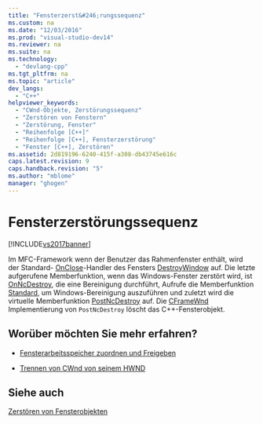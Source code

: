 ```yaml
---
title: "Fensterzerst&#246;rungssequenz"
ms.custom: na
ms.date: "12/03/2016"
ms.prod: "visual-studio-dev14"
ms.reviewer: na
ms.suite: na
ms.technology: 
  - "devlang-cpp"
ms.tgt_pltfrm: na
ms.topic: "article"
dev_langs: 
  - "C++"
helpviewer_keywords: 
  - "CWnd-Objekte, Zerstörungssequenz"
  - "Zerstören von Fenstern"
  - "Zerstörung, Fenster"
  - "Reihenfolge [C++]"
  - "Reihenfolge [C++], Fensterzerstörung"
  - "Fenster [C++], Zerstören"
ms.assetid: 2d819196-6240-415f-a308-db43745e616c
caps.latest.revision: 9
caps.handback.revision: "5"
ms.author: "mblome"
manager: "ghogen"
---
```

# Fensterzerst&#246;rungssequenz
[!INCLUDE[vs2017banner](../assembler/inline/includes/vs2017banner.md)]

Im MFC\-Framework wenn der Benutzer das Rahmenfenster enthält, wird der Standard\- [OnClose](../Topic/CWnd::OnClose.md)\-Handler des Fensters [DestroyWindow](../Topic/CWnd::DestroyWindow.md) auf.  Die letzte aufgerufene Memberfunktion, wenn das Windows\-Fenster zerstört wird, ist [OnNcDestroy](../Topic/CWnd::OnNcDestroy.md), die eine Bereinigung durchführt, Aufrufe die Memberfunktion [Standard](../Topic/CWnd::Default.md), um Windows\-Bereinigung auszuführen und zuletzt wird die virtuelle Memberfunktion [PostNcDestroy](../Topic/CWnd::PostNcDestroy.md) auf.  Die [CFrameWnd](../mfc/reference/cframewnd-class.md) Implementierung von `PostNcDestroy` löscht das C\+\+\-Fensterobjekt.  
  
## Worüber möchten Sie mehr erfahren?  
  
-   [Fensterarbeitsspeicher zuordnen und Freigeben](../mfc/allocating-and-deallocating-window-memory.md)  
  
-   [Trennen von CWnd von seinem HWND](../mfc/detaching-a-cwnd-from-its-hwnd.md)  
  
## Siehe auch  
 [Zerstören von Fensterobjekten](../mfc/destroying-window-objects.md)